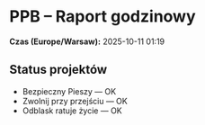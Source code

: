 # PPB – Raport godzinowy
**Czas (Europe/Warsaw):** 2025-10-11 01:19

## Status projektów
- Bezpieczny Pieszy — OK
- Zwolnij przy przejściu — OK
- Odblask ratuje życie — OK

